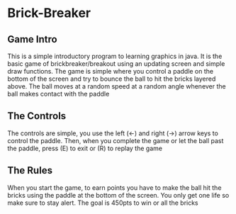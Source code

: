 # Brick-Breaker

## Game Intro
This is a simple introductory program to learning graphics in java. 
It is the basic game of brickbreaker/breakout using an updating screen
and simple draw functions. The game is simple where you control a 
paddle on the bottom of the screen and try to bounce the ball to hit
the bricks layered above. The ball moves at a random speed at a random angle
whenever the ball makes contact with the paddle

## The Controls
The controls are simple, you use the left (←) and right (→) arrow
keys to control the paddle. Then, when you complete the game
or let the ball past the paddle, press (E) to exit or (R) to replay the game

## The Rules
When you start the game, to earn points you have to make the ball hit the
bricks using the paddle at the bottom of the screen. You only get one life
so make sure to stay alert. The goal is 450pts to win or all the bricks
